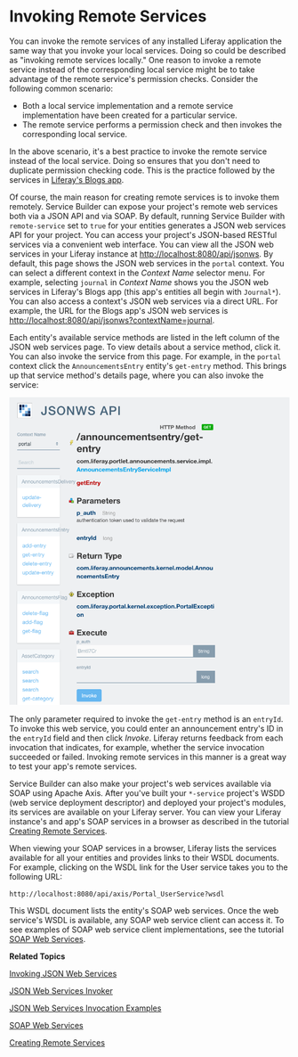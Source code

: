 # Invoking Remote Services [](id=invoking-remote-services)

You can invoke the remote services of any installed Liferay application the same
way that you invoke your local services. Doing so could be described as
"invoking remote services locally." One reason to invoke a remote service
instead of the corresponding local service might be to take advantage of the
remote service's permission checks. Consider the following common scenario:

- Both a local service implementation and a remote service implementation have
  been created for a particular service.
- The remote service performs a permission check and then invokes the
  corresponding local service.

In the above scenario, it's a best practice to invoke the remote service instead
of the local service. Doing so ensures that you don't need to duplicate
permission checking code. This is the practice followed by the services in 
[Liferay's Blogs app](https://github.com/liferay/liferay-portal/tree/master/modules/apps/web-experience/journal/journal-service/src/main/java/com/liferay/journal/service/impl). 

Of course, the main reason for creating remote services is to invoke them 
remotely. Service Builder can expose your project's remote web services both via 
a JSON API and via SOAP. By default, running Service Builder with 
`remote-service` set to `true` for your entities generates a JSON web services
API for your project. You can access your project's JSON-based RESTful services
via a convenient web interface. You can view all the JSON web services in your 
Liferay instance at 
[http://localhost:8080/api/jsonws](http://localhost:8080/api/jsonws). By 
default, this page shows the JSON web services in the `portal` context. You can 
select a different context in the *Context Name* selector menu. For example, 
selecting `journal` in *Context Name* shows you the JSON web services in 
Liferay's Blogs app (this app's entities all begin with `Journal*`). You can 
also access a context's JSON web services via a direct URL. For example, the URL 
for the Blogs app's JSON web services is 
[http://localhost:8080/api/jsonws?contextName=journal](http://localhost:8080/api/jsonws?contextName=journal).

Each entity's available service methods are listed in the left column of the 
JSON web services page. To view details about a service method, click it. You 
can also invoke the service from this page. For example, in the `portal` context 
click the `AnnouncementsEntry` entity's `get-entry` method. This brings up that 
service method's details page, where you can also invoke the service:

![Figure 1: The JSON web services page for an entity's remote service method also lets you invoke that service.](../../../images/jsonws-details.png)

The only parameter required to invoke the `get-entry` method is an `entryId`. To 
invoke this web service, you could enter an announcement entry's ID in the 
`entryId` field and then click *Invoke*. Liferay returns feedback from each 
invocation that indicates, for example, whether the service invocation succeeded 
or failed. Invoking remote services in this manner is a great way to test your 
app's remote services. 

Service Builder can also make your project's web services available via SOAP
using Apache Axis. After you've built your `*-service` project's WSDD (web 
service deployment descriptor) and deployed your project's modules, its services 
are available on your Liferay server. You can view your Liferay instance's and 
app's SOAP services in a browser as described in the tutorial 
[Creating Remote Services](/develop/tutorials/-/knowledge_base/7-0/creating-remote-services). 

When viewing your SOAP services in a browser, Liferay lists the services 
available for all your entities and provides links to their WSDL documents. For 
example, clicking on the WSDL link for the User service takes you to the 
following URL: 

    http://localhost:8080/api/axis/Portal_UserService?wsdl

This WSDL document lists the entity's SOAP web services. Once the web service's 
WSDL is available, any SOAP web service client can access it. To see examples of 
SOAP web service client implementations, see the tutorial 
[SOAP Web Services](/develop/tutorials/-/knowledge_base/7-0/soap-web-services). 

**Related Topics**

[Invoking JSON Web Services](/develop/tutorials/-/knowledge_base/7-0/invoking-json-web-services)

[JSON Web Services Invoker](/develop/tutorials/-/knowledge_base/7-0/json-web-services-invoker)

[JSON Web Services Invocation Examples](/develop/tutorials/-/knowledge_base/7-0/json-web-services-invocation-examples)

[SOAP Web Services](/develop/tutorials/-/knowledge_base/7-0/soap-web-services)

[Creating Remote Services](/develop/tutorials/-/knowledge_base/7-0/creating-remote-services)
